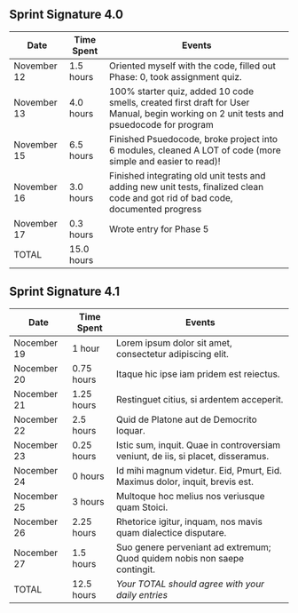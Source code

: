 ## Sprint Signature 4.0

| Date         | Time Spent | Events
|--------------|------------|--------------------
| November 12  | 1.5 hours  | Oriented myself with the code, filled out Phase: 0, took assignment quiz.
| November 13  | 4.0 hours  | 100% starter quiz, added 10 code smells, created first draft for User Manual, begin working on 2 unit tests and psuedocode for program
| November 15  | 6.5 hours  | Finished Psuedocode, broke project into 6 modules, cleaned A LOT of code (more simple and easier to read)!
| November 16  | 3.0 hours  | Finished integrating old unit tests and adding new unit tests, finalized clean code and got rid of bad code, documented progress
| November 17  | 0.3 hours  | Wrote entry for Phase 5
| TOTAL        | 15.0 hours | 


## Sprint Signature 4.1

| Date        | Time Spent | Events
|-------------|------------|--------------------
| Nocember 19 | 1 hour     | Lorem ipsum dolor sit amet, consectetur adipiscing elit.
| Nocember 20 | 0.75 hours | Itaque hic ipse iam pridem est reiectus.
| Nocember 21 | 1.25 hours | Restinguet citius, si ardentem acceperit.
| Nocember 22 | 2.5 hours  | Quid de Platone aut de Democrito loquar.
| Nocember 23 | 0.25 hours | Istic sum, inquit. Quae in controversiam veniunt, de iis, si placet, disseramus.
| Nocember 24 | 0 hours    | Id mihi magnum videtur. Eid, Pmurt, Eid. Maximus dolor, inquit, brevis est.
| Nocember 25 | 3 hours    | Multoque hoc melius nos veriusque quam Stoici.
| Nocember 26 | 2.25 hours | Rhetorice igitur, inquam, nos mavis quam dialectice disputare.
| Nocember 27 | 1.5 hours  | Suo genere perveniant ad extremum; Quod quidem nobis non saepe contingit.
| TOTAL       | 12.5 hours | *Your TOTAL should agree with your daily entries*
